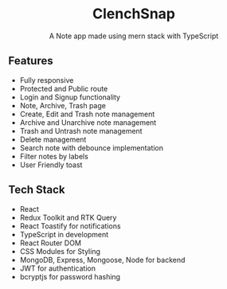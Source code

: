 <div align="center">

# ClenchSnap

A Note app made using mern stack with TypeScript

</div>


## Features

- Fully responsive
- Protected and Public route
- Login and Signup functionality
- Note, Archive, Trash page
- Create, Edit and Trash note management
- Archive and Unarchive note management
- Trash and Untrash note management
- Delete management
- Search note with debounce implementation
- Filter notes by labels
- User Friendly toast

## Tech Stack

- React
- Redux Toolkit and RTK Query
- React Toastify for notifications
- TypeScript in development
- React Router DOM
- CSS Modules for Styling
- MongoDB, Express, Mongoose, Node for backend
- JWT for authentication
- bcryptjs for password hashing


